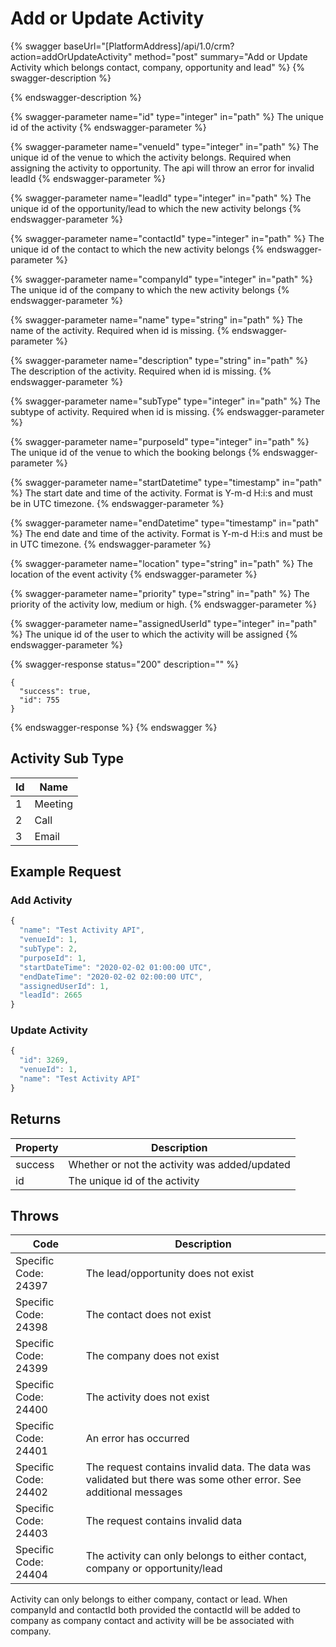 # Add or Update Activity

{% swagger baseUrl="[PlatformAddress]/api/1.0/crm?action=addOrUpdateActivity" method="post" summary="Add or Update Activity which belongs contact, company, opportunity and lead" %}
{% swagger-description %}

{% endswagger-description %}

{% swagger-parameter name="id" type="integer" in="path" %}
The unique id of the activity
{% endswagger-parameter %}

{% swagger-parameter name="venueId" type="integer" in="path" %}
The unique id of the venue to which the activity belongs. Required when assigning the activity to opportunity. The api will throw an error for invalid leadId
{% endswagger-parameter %}

{% swagger-parameter name="leadId" type="integer" in="path" %}
The unique id of the opportunity/lead to which the new activity belongs
{% endswagger-parameter %}

{% swagger-parameter name="contactId" type="integer" in="path" %}
The unique id of the contact to which the new activity belongs
{% endswagger-parameter %}

{% swagger-parameter name="companyId" type="integer" in="path" %}
The unique id of the company to which the new activity belongs
{% endswagger-parameter %}

{% swagger-parameter name="name" type="string" in="path" %}
The name of the activity. Required when id is missing.
{% endswagger-parameter %}

{% swagger-parameter name="description" type="string" in="path" %}
The description of the activity. Required when id is missing.
{% endswagger-parameter %}

{% swagger-parameter name="subType" type="integer" in="path" %}
The subtype of activity. Required when id is missing.
{% endswagger-parameter %}

{% swagger-parameter name="purposeId" type="integer" in="path" %}
The unique id of the venue to which the booking belongs
{% endswagger-parameter %}

{% swagger-parameter name="startDatetime" type="timestamp" in="path" %}
The start date and time of the activity. Format is Y-m-d H:i:s and must be in UTC timezone.
{% endswagger-parameter %}

{% swagger-parameter name="endDatetime" type="timestamp" in="path" %}
The end date and time of the activity. Format is Y-m-d H:i:s and must be in UTC timezone.
{% endswagger-parameter %}

{% swagger-parameter name="location" type="string" in="path" %}
The location of the event activity
{% endswagger-parameter %}

{% swagger-parameter name="priority" type="string" in="path" %}
The priority of the activity low, medium or high.
{% endswagger-parameter %}

{% swagger-parameter name="assignedUserId" type="integer" in="path" %}
The unique id of the user to which the activity will be assigned
{% endswagger-parameter %}

{% swagger-response status="200" description="" %}
```
{
  "success": true,
  "id": 755
}
```
{% endswagger-response %}
{% endswagger %}

## Activity Sub Type

| Id | Name    |
| -- | ------- |
| 1  | Meeting |
| 2  | Call    |
| 3  | Email   |

## Example Request

### Add Activity

```javascript
{
  "name": "Test Activity API",
  "venueId": 1,
  "subType": 2,
  "purposeId": 1,
  "startDateTime": "2020-02-02 01:00:00 UTC",
  "endDateTime": "2020-02-02 02:00:00 UTC",
  "assignedUserId": 1,
  "leadId": 2665
}
```

### Update Activity

```javascript
{
  "id": 3269,
  "venueId": 1,
  "name": "Test Activity API"
}
```

## Returns

| Property | Description                                   |
| -------- | --------------------------------------------- |
| success  | Whether or not the activity was added/updated |
| id       | The unique id of the activity                 |

## Throws

| Code                 | Description                                                                                                       |
| -------------------- | ----------------------------------------------------------------------------------------------------------------- |
| Specific Code: 24397 | The lead/opportunity does not exist                                                                               |
| Specific Code: 24398 | The contact does not exist                                                                                        |
| Specific Code: 24399 | The company does not exist                                                                                        |
| Specific Code: 24400 | The activity does not exist                                                                                       |
| Specific Code: 24401 | An error has occurred                                                                                             |
| Specific Code: 24402 | The request contains invalid data. The data was validated but there was some other error. See additional messages |
| Specific Code: 24403 | The request contains invalid data                                                                                 |
| Specific Code: 24404 | The activity can only belongs to either contact, company or opportunity/lead                                      |

Activity can only belongs to either company, contact or lead. When companyId and contactId both provided the contactId will be added to company as company contact and activity will be be associated with company.
